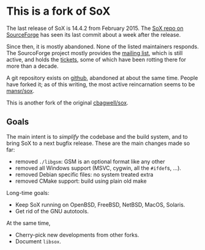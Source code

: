 # This is a fork of SoX

The last release of SoX is 14.4.2 from February 2015.
The [SoX repo on SourceForge](https://sourceforge.net/projects/sox/)
has seen its last commit about a week after the release.

Since then, it is mostly abandoned.
None of the listed maintainers responds.
The SourcoForge project mostly provides the
[mailing list](https://sourceforge.net/p/sox/mailman/?source=navbar),
which is still active, and holds the
[tickets](https://sourceforge.net/p/sox/_list/tickets),
some of which have been rotting there for more than a decade.

A git repository exists on [github](https://github.com/cbagwell/sox),
abandoned at about the same time. People have forked it; as of this
writing, the most active reincarnation seems to be
[mansr/sox](https://github.com/mansr/sox).

This is another fork of the original
[cbagwell/sox](https://github.com/cbagwell/sox).

## Goals

The main intent is to _simplify_ the codebase and the build system,
and to bring SoX to a next bugfix release.
These are the main changes made so far:

* removed `./libgsm`: GSM is an optional format like any other
* removed all Windows support (MSVC, cygwin, all the `#ifdef`s, ...).
* removed Debian specific files: no system treated extra
* removed CMake support: build using plain old make

Long-time goals:

* Keep SoX running on OpenBSD, FreeBSD, NetBSD, MacOS, Solaris.
* Get rid of the GNU autotools.

At the same time,

* Cherry-pick new developments from other forks.
* Document `libsox`.

